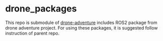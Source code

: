 # drone_packages

This repo is submodule of [drone-adventure](https://github.com/amirkhosrovosughi/drone-adventure) includes ROS2 package from drone adventure project. For using these packages, it is suggested follow instruction of parent repo.
